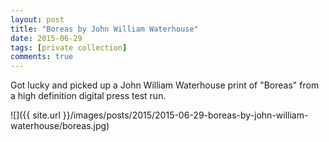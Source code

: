 ```yaml
---
layout: post
title: "Boreas by John William Waterhouse"
date: 2015-06-29
tags: [private collection]
comments: true
---
```

Got lucky and picked up a John William Waterhouse print of "Boreas" from a high definition digital press test run.

![]({{ site.url }}/images/posts/2015/2015-06-29-boreas-by-john-william-waterhouse/boreas.jpg)

